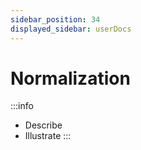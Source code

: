 ```yaml
---
sidebar_position: 34
displayed_sidebar: userDocs
---
```


# Normalization

:::info
* Describe
* Illustrate
:::
